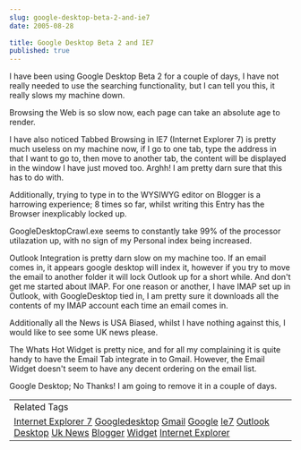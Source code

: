 ```yaml
---
slug: google-desktop-beta-2-and-ie7
date: 2005-08-28
 
title: Google Desktop Beta 2 and IE7
published: true
---
```

I have been using Google Desktop Beta 2 for a couple of days, I have not really needed to use the searching functionality, but I can tell you this, it really slows my machine down.<p />Browsing the Web is so slow now,  each page can take an absolute age to render.<p />I have also noticed Tabbed Browsing in IE7 (Internet Explorer 7) is pretty much useless on my machine now, if I go to one tab, type the address in that I want to go to, then move to another tab, the content will be displayed in the window I have just moved too. Arghh!  I am pretty darn sure that this has to do with. <p />Additionally, trying to type in to the WYSIWYG editor on Blogger is a harrowing experience; 8 times so far, whilst writing this Entry has the Browser inexplicably locked up.<p />GoogleDesktopCrawl.exe seems to constantly take 99% of the processor utilazation up, with no sign of my Personal index being increased.<p />Outlook Integration is pretty darn slow on my machine too.  If an email comes in, it appears google desktop will index it, however if you try to move the email to another folder it will lock Outlook up for a short while.  And don't get me started about IMAP.   For one reason or another, I have IMAP set up in Outlook, with GoogleDesktop tied in, I am pretty sure it downloads all the contents of my IMAP account each time an email comes in.<p />Additionally all the News is USA Biased, whilst I have nothing against this, I would like to see some UK news please.<p />The Whats Hot Widget is pretty nice, and for all my complaining it is quite handy to have the Email Tab integrate in to Gmail.   However, the Email Widget doesn't seem to have any decent ordering on the email list.<p />Google Desktop; No Thanks!  I am going to remove it in a couple of days. <p /><table class="TechnoratiHead TagHeader">
<tr><td>Related Tags</td></tr>
<tr class="Technorati"><td>
<a href="https://paul.kinlan.me/tags/Internet%20Explorer%207" class="Tag" rel="tag">Internet Explorer 7</a> <a href="https://paul.kinlan.me/tags/Googledesktop" class="Tag" rel="tag">Googledesktop</a> <a href="https://paul.kinlan.me/tags/Gmail" class="Tag" rel="tag">Gmail</a> <a href="https://paul.kinlan.me/tags/Google" class="Tag" rel="tag">Google</a> <a href="https://paul.kinlan.me/tags/Ie7" class="Tag" rel="tag">Ie7</a> <a href="https://paul.kinlan.me/tags/Outlook" class="Tag" rel="tag">Outlook</a> <a href="https://paul.kinlan.me/tags/Desktop" class="Tag" rel="tag">Desktop</a> <a href="https://paul.kinlan.me/tags/Uk%20News" class="Tag" rel="tag">Uk News</a> <a href="https://paul.kinlan.me/tags/Blogger" class="Tag" rel="tag">Blogger</a> <a href="https://paul.kinlan.me/tags/Widget" class="Tag" rel="tag">Widget</a> <a href="https://paul.kinlan.me/tags/Internet%20Explorer" class="Tag" rel="tag">Internet Explorer</a>
</td></tr>
</table><div class="blogger-post-footer"><img class="posterous_download_image" src="https://blogger.googleusercontent.com/tracker/8109338-112524551465039167?l=www.kinlan.co.uk%2Findex.html" height="1" alt="" width="1" /></div>

